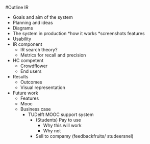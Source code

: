 #Outline IR

* Goals and aim of the system
* Planning and ideas
* Diagrams
* The system in production
	*how it works
	*screenshots
	features
* Usability
* IR component
	* IR search theory?
	* Metrics for recall and precision
* HC competent
	* Crowdflower
	* End users
* Results
	* Outcomes
	* Visual representation
* Future work
	* Features
	* Mooc 
	* Business case
		* TUDelft MOOC support system
			* (Students) Pay to use  
				* Why this will work
				* Why not
			* Sell to compamy (feedbackfruits/ studeersnel)



